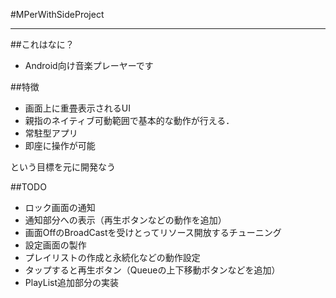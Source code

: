 #MPerWithSideProject
- - -

##これはなに？
- Android向け音楽プレーヤーです

##特徴
- 画面上に重畳表示されるUI
- 親指のネイティブ可動範囲で基本的な動作が行える．
- 常駐型アプリ
- 即座に操作が可能

という目標を元に開発なう

##TODO
- ロック画面の通知
- 通知部分への表示（再生ボタンなどの動作を追加）
- 画面OffのBroadCastを受けとってリソース開放するチューニング
- 設定画面の製作
- プレイリストの作成と永続化などの動作設定
- タップすると再生ボタン（Queueの上下移動ボタンなどを追加）
- PlayList追加部分の実装